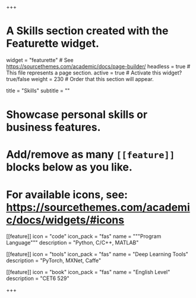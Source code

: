 +++
# A Skills section created with the Featurette widget.
widget = "featurette"  # See https://sourcethemes.com/academic/docs/page-builder/
headless = true  # This file represents a page section.
active = true  # Activate this widget? true/false
weight = 230  # Order that this section will appear.

title = "Skills"
subtitle = ""

# Showcase personal skills or business features.
# 
# Add/remove as many `[[feature]]` blocks below as you like.
# 
# For available icons, see: https://sourcethemes.com/academic/docs/widgets/#icons

[[feature]]
  icon = "code"
  icon_pack = "fas"
  name = """Program Language"""
  description = "Python, C/C++, MATLAB"

[[feature]]
  icon = "tools"
  icon_pack = "fas"
  name = "Deep Learning Tools"
  description = "PyTorch, MXNet, Caffe"  

[[feature]]
  icon = "book"
  icon_pack = "fas"
  name = "English Level"
  description = "CET6 529"

+++
